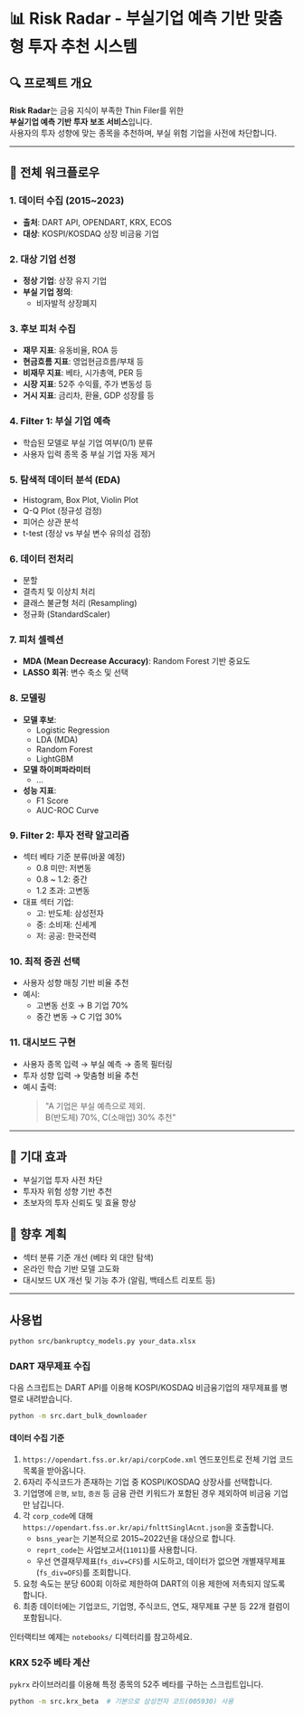 # 📊 Risk Radar - 부실기업 예측 기반 맞춤형 투자 추천 시스템

## 🔍 프로젝트 개요

**Risk Radar**는 금융 지식이 부족한 Thin Filer를 위한  
**부실기업 예측 기반 투자 보조 서비스**입니다.  
사용자의 투자 성향에 맞는 종목을 추천하며, 부실 위험 기업을 사전에 차단합니다.

---

## 📁 전체 워크플로우

### 1. 데이터 수집 (2015~2023)
- **출처**: DART API, OPENDART, KRX, ECOS
- **대상**: KOSPI/KOSDAQ 상장 비금융 기업

### 2. 대상 기업 선정
- **정상 기업**: 상장 유지 기업
- **부실 기업 정의**:
  - 비자발적 상장폐지

### 3. 후보 피처 수집
- **재무 지표**: 유동비율, ROA 등
- **현금흐름 지표**: 영업현금흐름/부채 등
- **비재무 지표**: 베타, 시가총액, PER 등
- **시장 지표**: 52주 수익률, 주가 변동성 등
- **거시 지표**: 금리차, 환율, GDP 성장률 등

### 4. Filter 1: 부실 기업 예측
- 학습된 모델로 부실 기업 여부(0/1) 분류
- 사용자 입력 종목 중 부실 기업 자동 제거

### 5. 탐색적 데이터 분석 (EDA)
- Histogram, Box Plot, Violin Plot
- Q-Q Plot (정규성 검정)
- 피어슨 상관 분석
- t-test (정상 vs 부실 변수 유의성 검정)

### 6. 데이터 전처리
- 분할
- 결측치 및 이상치 처리
- 클래스 불균형 처리 (Resampling)
- 정규화 (StandardScaler)

### 7. 피처 셀렉션
- **MDA (Mean Decrease Accuracy)**: Random Forest 기반 중요도
- **LASSO 회귀**: 변수 축소 및 선택

### 8. 모델링
- **모델 후보**:
  - Logistic Regression
  - LDA (MDA)
  - Random Forest
  - LightGBM
- **모델 하이퍼파라미터**
  - ...
- **성능 지표**:
  - F1 Score
  - AUC-ROC Curve

### 9. Filter 2: 투자 전략 알고리즘
- 섹터 베타 기준 분류(바꿀 예정)
  - 0.8 미만: 저변동
  - 0.8 ~ 1.2: 중간
  - 1.2 초과: 고변동
- 대표 섹터 기업:
  - 고: 반도체: 삼성전자
  - 중: 소비재: 신세계
  - 저: 공공: 한국전력

### 10. 최적 증권 선택
- 사용자 성향 매칭 기반 비율 추천
- 예시:
  - 고변동 선호 → B 기업 70%
  - 중간 변동 → C 기업 30%

### 11. 대시보드 구현
- 사용자 종목 입력 → 부실 예측 → 종목 필터링
- 투자 성향 입력 → 맞춤형 비율 추천
- 예시 출력:
  > "A 기업은 부실 예측으로 제외.  
  > B(반도체) 70%, C(소매업) 30% 추천"

---

## 📌 기대 효과

- 부실기업 투자 사전 차단
- 투자자 위험 성향 기반 추천
- 초보자의 투자 신뢰도 및 효율 향상

## 📌 향후 계획
- 섹터 분류 기준 개선 (베타 외 대안 탐색)
- 온라인 학습 기반 모델 고도화
- 대시보드 UX 개선 및 기능 추가 (알림, 백테스트 리포트 등)

---

## 사용법
```bash
python src/bankruptcy_models.py your_data.xlsx
```

### DART 재무제표 수집

다음 스크립트는 DART API를 이용해 KOSPI/KOSDAQ 비금융기업의 재무제표를 병렬로 내려받습니다.

```bash
python -m src.dart_bulk_downloader
```

#### 데이터 수집 기준

1. `https://opendart.fss.or.kr/api/corpCode.xml` 엔드포인트로 전체 기업 코드 목록을 받아옵니다.
2. 6자리 주식코드가 존재하는 기업 중 KOSPI/KOSDAQ 상장사를 선택합니다.
3. 기업명에 `은행`, `보험`, `증권` 등 금융 관련 키워드가 포함된 경우 제외하여 비금융 기업만 남깁니다.
4. 각 `corp_code`에 대해 `https://opendart.fss.or.kr/api/fnlttSinglAcnt.json`을 호출합니다.
   - `bsns_year`는 기본적으로 2015~2022년을 대상으로 합니다.
   - `reprt_code`는 사업보고서(`11011`)를 사용합니다.
   - 우선 연결재무제표(`fs_div=CFS`)를 시도하고, 데이터가 없으면 개별재무제표(`fs_div=OFS`)를 조회합니다.
5. 요청 속도는 분당 600회 이하로 제한하여 DART의 이용 제한에 저촉되지 않도록 합니다.
6. 최종 데이터에는 기업코드, 기업명, 주식코드, 연도, 재무제표 구분 등 22개 컬럼이 포함됩니다.

인터랙티브 예제는 `notebooks/` 디렉터리를 참고하세요.

### KRX 52주 베타 계산

`pykrx` 라이브러리를 이용해 특정 종목의 52주 베타를 구하는 스크립트입니다.

```bash
python -m src.krx_beta  # 기본으로 삼성전자 코드(005930) 사용
```

